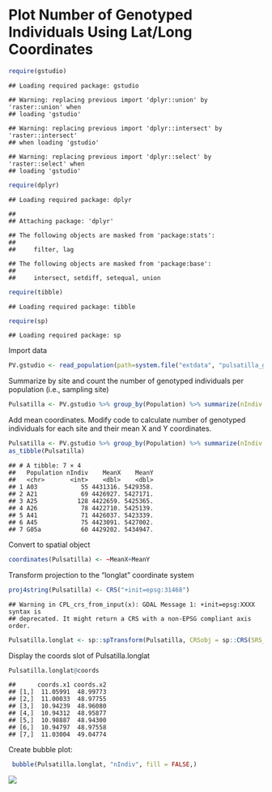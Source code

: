 Plot Number of Genotyped Individuals Using Lat/Long Coordinates
================

``` r
require(gstudio)
```

    ## Loading required package: gstudio

    ## Warning: replacing previous import 'dplyr::union' by 'raster::union' when
    ## loading 'gstudio'

    ## Warning: replacing previous import 'dplyr::intersect' by 'raster::intersect'
    ## when loading 'gstudio'

    ## Warning: replacing previous import 'dplyr::select' by 'raster::select' when
    ## loading 'gstudio'

``` r
require(dplyr)
```

    ## Loading required package: dplyr

    ## 
    ## Attaching package: 'dplyr'

    ## The following objects are masked from 'package:stats':
    ## 
    ##     filter, lag

    ## The following objects are masked from 'package:base':
    ## 
    ##     intersect, setdiff, setequal, union

``` r
require(tibble)
```

    ## Loading required package: tibble

``` r
require(sp)
```

    ## Loading required package: sp

Import data

``` r
PV.gstudio <- read_population(path=system.file("extdata", "pulsatilla_genotypes.csv", package = "LandGenCourse"), type="column", locus.columns=c(6:19), phased=FALSE, sep=",", header=TRUE)
```

Summarize by site and count the number of genotyped individuals per
population (i.e., sampling site)

``` r
Pulsatilla <- PV.gstudio %>% group_by(Population) %>% summarize(nIndiv = n())
```

Add mean coordinates. Modify code to calculate number of genotyped
individuals for each site and their mean X and Y coordinates.

``` r
Pulsatilla <- PV.gstudio %>% group_by(Population) %>% summarize(nIndiv = n(), MeanX = mean(X), MeanY = mean(Y))
as_tibble(Pulsatilla)
```

    ## # A tibble: 7 × 4
    ##   Population nIndiv    MeanX    MeanY
    ##   <chr>       <int>    <dbl>    <dbl>
    ## 1 A03            55 4431316. 5429358.
    ## 2 A21            69 4426927. 5427171.
    ## 3 A25           128 4422659. 5425365.
    ## 4 A26            78 4422710. 5425139.
    ## 5 A41            71 4426037. 5423339.
    ## 6 A45            75 4423091. 5427002.
    ## 7 G05a           60 4429202. 5434947.

Convert to spatial object

``` r
coordinates(Pulsatilla) <- ~MeanX+MeanY
```

Transform projection to the “longlat” coordinate system

``` r
proj4string(Pulsatilla) <- CRS("+init=epsg:31468")
```

    ## Warning in CPL_crs_from_input(x): GDAL Message 1: +init=epsg:XXXX syntax is
    ## deprecated. It might return a CRS with a non-EPSG compliant axis order.

``` r
Pulsatilla.longlat <- sp::spTransform(Pulsatilla, CRSobj = sp::CRS(SRS_string = "EPSG:4326"))
```

Display the coords slot of Pulsatilla.longlat

``` r
Pulsatilla.longlat@coords
```

    ##      coords.x1 coords.x2
    ## [1,]  11.05991  48.99773
    ## [2,]  11.00033  48.97755
    ## [3,]  10.94239  48.96080
    ## [4,]  10.94312  48.95877
    ## [5,]  10.98887  48.94300
    ## [6,]  10.94797  48.97558
    ## [7,]  11.03004  49.04774

Create bubble plot:

``` r
 bubble(Pulsatilla.longlat, "nIndiv", fill = FALSE,)
```

![](Week-3-R-Notebook_files/figure-gfm/unnamed-chunk-8-1.png)<!-- -->
